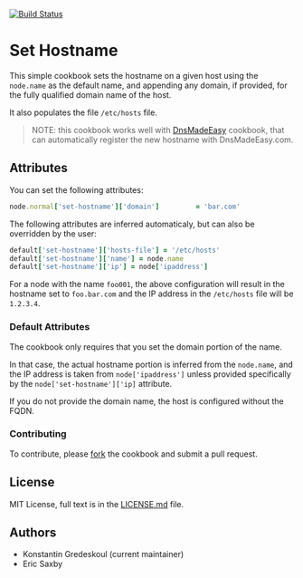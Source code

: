 [![Build Status](https://travis-ci.org/kigster/set-hostname-cookbook.svg?branch=master)](https://travis-ci.org/kigster/set-hostname-cookbook)

# Set Hostname

This simple cookbook sets the hostname on a given host using the `node.name` as the default name, and appending any domain, if provided, for the fully qualified domain name of the host.

It also populates the file `/etc/hosts` file.

> NOTE: this cookbook works well with [DnsMadeEasy](https://github.com/kigster/dnsmadeeasy-cookbook) cookbook, that can automatically register the new hostname with DnsMadeEasy.com.

## Attributes

You can set the following attributes:

```ruby
node.normal['set-hostname']['domain']         = 'bar.com'
```

The following attributes are inferred automaticaly, but can also be overridden by the user:

```ruby
default['set-hostname']['hosts-file'] = '/etc/hosts'
default['set-hostname']['name'] = node.name
default['set-hostname']['ip'] = node['ipaddress']
```

For a node with the name `foo001`, the above configuration will result in the hostname set to `foo.bar.com` and the IP address in the `/etc/hosts` file will be `1.2.3.4`. 

### Default Attributes

The cookbook only requires that you set the domain portion of the name. 

In that case, the actual hostname portion is inferred from the `node.name`, and the IP address is taken from `node['ipaddress']` unless provided specifically by the  `node['set-hostname']['ip]` attribute.

If you do not provide the domain name, the host is configured without the FQDN.

### Contributing

To contribute, please [fork](https://github.com/kigster/set-hostname-cookbook/fork) the cookbook and submit a pull request.

## License

MIT License, full text is in the [LICENSE.md](LICENSE.md) file.

## Authors

 * Konstantin Gredeskoul (current maintainer)
 * Eric Saxby
